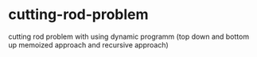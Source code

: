 # cutting-rod-problem
cutting rod problem with using dynamic programm (top down and bottom up memoized approach and recursive approach)
